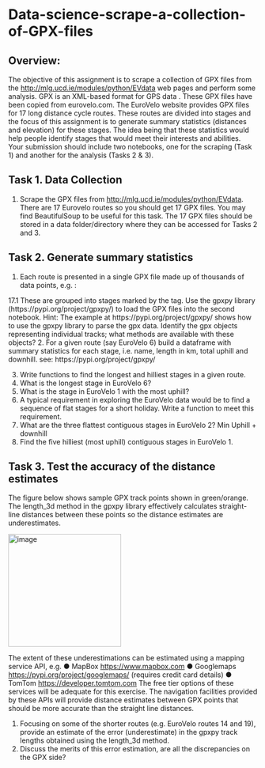 # Data-science-scrape-a-collection-of-GPX-files
## Overview:
The objective of this assignment is to scrape a collection of GPX files from the http://mlg.ucd.ie/modules/python/EVdata web pages and perform some analysis. GPX is an XML-based format for GPS data . These GPX files have been copied from eurovelo.com. 
The EuroVelo website provides GPX files for 17 long distance cycle routes. These routes are divided into stages and the focus of this assignment is to generate summary statistics (distances and elevation) for these stages. The idea being that these statistics would help people identify stages that would meet their interests and abilities. 
Your submission should include two notebooks, one for the scraping (Task 1) and another for the analysis (Tasks 2 & 3). 
## Task 1. Data Collection
1.	Scrape the GPX files from http://mlg.ucd.ie/modules/python/EVdata. There are 17 Eurovelo routes so you should get 17 GPX files. You may find BeautifulSoup to be useful for this task. The 17 GPX files should be stored in a data folder/directory where they can be accessed for Tasks 2 and 3. 
## Task 2. Generate summary statistics
1.	Each route is presented in a single GPX file made up of thousands of data points, e.g. :
<trkpt lat="48.577254277197" lon="-3.8284097146243">
		<ele>17.1</ele>
	</trkpt>
These are grouped into stages marked by the <trkseg> tag. 
Use the gpxpy library (https://pypi.org/project/gpxpy/) to load the GPX files into the second notebook. 
Hint: The example at https://pypi.org/project/gpxpy/ shows how to use the gpxpy library to parse the gpx data. Identify the gpx objects representing individual tracks; what methods are available with these objects?
2.	For a given route (say EuroVelo 6) build a dataframe with summary statistics for each stage, i.e. name, length in km, total uphill and downhill. 
	see: https://pypi.org/project/gpxpy/ 

3.	Write functions to find the longest and hilliest stages in a given route.
1.	What is the longest stage in EuroVelo 6?
2.	What is the stage in EuroVelo 1 with the most uphill?
4.	A typical requirement in exploring the EuroVelo data would be to find a sequence of flat stages for a short holiday. Write a function to meet this requirement. 
1.	What are the three flattest contiguous stages in EuroVelo 2?
Min Uphill + downhill
2.	Find the five hilliest (most uphill) contiguous stages in EuroVelo 1.
## Task 3. Test the accuracy of the distance estimates
The figure below shows sample GPX track points shown in green/orange. The length_3d method in the gpxpy library effectively calculates straight-line distances between these points so the distance estimates are underestimates.
	
 <img width="228" alt="image" src="https://user-images.githubusercontent.com/50789587/221416775-65d6e21f-319c-44b4-94ed-1f5d389af62d.png">
	
The extent of these underestimations can be estimated using a mapping service API, e.g. 
●	MapBox https://www.mapbox.com 
●	Googlemaps https://pypi.org/project/googlemaps/ (requires credit card details)
●	TomTom https://developer.tomtom.com 
The free tier options of these services will be adequate for this exercise. The navigation facilities provided by these APIs will provide distance estimates between GPX points that should be more accurate than the straight line distances. 
1.	Focusing on some of the shorter routes (e.g. EuroVelo routes 14 and 19), provide an estimate of the error (underestimate) in the gpxpy track lengths obtained using the length_3d method. 
2.	Discuss the merits of this error estimation, are all the discrepancies on the GPX side?

